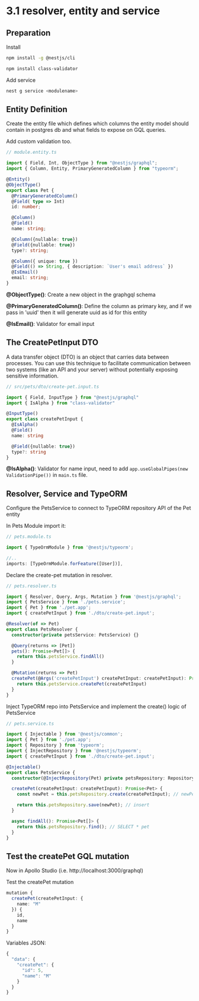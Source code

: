 # 3.1 resolver, entity and service
## Preparation
Install
```bash
npm install -g @nestjs/cli
```
```bash
npm install class-validator
```
Add service
```bash
nest g service <modulename>
```

## Entity Definition
Create the entity file which defines which columns the entity model should contain in postgres db and what fields to expose on GQL queries.

Add custom validation too.

```typescript
// module.entity.ts

import { Field, Int, ObjectType } from "@nestjs/graphql";
import { Column, Entity, PrimaryGeneratedColumn } from "typeorm";

@Entity()
@ObjectType()
export class Pet {
  @PrimaryGeneratedColumn()
  @Field( type => Int)
  id: number;

  @Column()
  @Field()
  name: string;

  @Column({nullable: true})
  @Field({nullable: true})
  type?: string;

  @Column({ unique: true })
  @Field(() => String, { description: `User's email address` })
  @IsEmail()
  email: string;
}
```
__@ObjectType()__: Create a new object in the graphgql schema

__@PrimaryGeneratedColumn()__: Define the column as primary key, and if we pass in 'uuid' then it will generate uuid as id for this entity

__@IsEmail()__: Validator for email input

## The CreatePetInput DTO
A data transfer object (DTO) is an object that carries data between processes. You can use this technique to facilitate communication between two systems (like an API  and your server) without potentially exposing sensitive information.

```typescript
// src/pets/dto/create-pet.input.ts

import { Field, InputType } from "@nestjs/graphql"
import { IsAlpha } from "class-validator"

@InputType()
export class createPetInput {
  @IsAlpha()
  @Field()
  name: string

  @Field({nullable: true})
  type?: string
}
```
__@IsAlpha()__: Validator for name input, need to add ```app.useGlobalPipes(new ValidationPipe())``` in ```main.ts``` file.

## Resolver, Service and TypeORM
Configure the PetsService to connect to TypeORM repository API of the Pet entity

In Pets Module import it:
```typescript
// pets.module.ts

import { TypeOrmModule } from '@nestjs/typeorm';

//..
imports: [TypeOrmModule.forFeature([User])],
```

Declare the create-pet mutation in resolver.

```typescript
// pets.resolver.ts

import { Resolver, Query, Args, Mutation } from '@nestjs/graphql';
import { PetsService } from './pets.service';
import { Pet } from './pet.app';
import { createPetInput } from './dto/create-pet.input';

@Resolver(of => Pet)
export class PetsResolver {
  constructor(private petsService: PetsService) {}

  @Query(returns => [Pet])
  pets(): Promise<Pet[]> {
    return this.petsService.findAll()
  }

  @Mutation(returns => Pet)
  createPet(@Args('createPetInput') createPetInput: createPetInput): Promise<Pet> {
    return this.petsService.createPet(createPetInput)
  }
}
```

Inject TypeORM repo into PetsService and implement the create() logic of PetsService
```typescript
// pets.service.ts

import { Injectable } from '@nestjs/common';
import { Pet } from './pet.app';
import { Repository } from 'typeorm';
import { InjectRepository } from '@nestjs/typeorm';
import { createPetInput } from './dto/create-pet.input';

@Injectable()
export class PetsService {
  constructor(@InjectRepository(Pet) private petsRepository: Repository<Pet>) {}

  createPet(createPetInput: createPetInput): Promise<Pet> {
    const newPet = this.petsRepository.create(createPetInput); // newPet = new Pet(); new.name = input.name

    return this.petsRepository.save(newPet); // insert 
  }

  async findAll(): Promise<Pet[]> {
    return this.petsRepository.find(); // SELECT * pet
  }
}
```

## Test the createPet GQL mutation
Now in Apollo Studio (i.e. http://localhost:3000/graphql)

Test the createPet mutation
```typescript
mutation {
  createPet(createPetInput: {
    name: "M"
  }) {
    id,
    name
  }
}
```

Variables JSON:
```typescript
{
  "data": {
    "createPet": {
      "id": 5,
      "name": "M"
    }
  }
}
```



